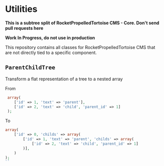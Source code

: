 # Utilities

__This is a subtree split of RocketPropelledTortoise CMS - Core. Don't send pull requests here__

__Work In Progress, do not use in production__

This repository contains all classes for RocketPropelledTortoise CMS that are not directly tied to a specific component.


## `ParentChildTree`

Transform a flat representation of a tree to a nested array

From

```php
 array(
    ['id' => 1, 'text' => 'parent'],
    ['id' => 2, 'text' => 'child', 'parent_id' => 1]
 );
```

To

```php
array(
    ['id' => 0, 'childs' => array(
        ['id' => 1, 'text' => 'parent', 'childs' => array(
            ['id' => 2, 'text' => 'child', 'parent_id' => 1]
        )],
    )
);
``
